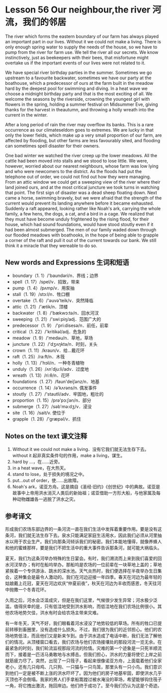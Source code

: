 # Lesson 56 Our neighbour,the river 河流，我们的邻居
The river which forms the eastern boundary of our farm has always played an important part in our lives. Without it we could not make a living. There is only enough spring water to supply the needs of the house, so we have to pump from the river for farm use. We tell the river all our secrets. We know instinctively, just as beekeepers with their bees, that misfortune might overtake us if the important events of our lives were not related to it.

We have special river birthday parties in the summer. Sometimes we go upstream to a favourite backwater, sometimes we have our party at the boathouse, which a predecessor of ours at the farm built in the meadow hard by the deepest pool for swimming and diving. In a heat wave we choose a midnight birthday party and that is the most exciting of all. We welcome the seasons by the riverside, crowning the youngest girl with flowers in the spring, holding a summer festival on Midsummer Eve, giving thanks for the harvest in theautumn, and throwing a holly wreath into the current in the winter.

After a long period of rain the river may overflow its banks. This is a rare occurrence as our climateseldom goes to extremes. We are lucky in that only the lower fields, which make up a very small proportion of our farm, are affected by flooding, but other farms are less favourably sited, and flooding can sometimes spell disaster for their owners.

One bad winter we watched the river creep up the lower meadows. All the cattle had been moved into stalls and we stood to lose little. We were, however, worried about our nearest neighbours, whose farm was low lying and who were newcomers to the district. As the floods had put the telephone out of order, we could not find out how they were managing. From an attic window we could get a sweeping view of the river where their land joined ours, and at the most critical juncture we took turns in watching that point. The first sign of disaster was a dead sheep floating down. Next came a horse, swimming bravely, but we were afraid that the strength of the current would prevent its landing anywhere before it became exhausted. Suddenly a raft appeared, looking rather like Noah's ark, carrying the whole family, a few hens, the dogs, a cat, and a bird in a cage. We realized that they must have become unduly frightened by the rising flood, for their house, which had sound foundations, would have stood stoutly even if it had been almost submerged. The men of our family waded down through our flooded meadows with boathooks, in the hope of being able to grapple a corner of the raft and pull it out of the current towards our bank. We still think it a miracle that they wereable to do so.

## New words and Expressions 生词和短语

* boundary（1. 1）/'baundəri/n．界线；边界
* spell（1. 17）/spel/v．招致，带来
* pump（1. 4）/pʌmp/v．用泵抽
* stall（1. 19）/stɔ:l/n．牲口棚
* overtake（1. 6）/'əuvə'teik/v．突然降临
* attic（1. 21）/'ætik/n．顶楼
* backwater（1. 8）/'bækwɔ:tə/n．回水河汊
* sweeping（1. 21）/'swi:piŋ/adj．范围广大的
* predecessor（1. 9） /'pri:disesə/n．前任，前辈
* critical（1. 22）/'kritikəl/adj．危急的
* meadow（1. 9）/'medəu/n．草地，草场
* juncture（1. 22）/'dʒʌŋktə/n．时刻，关头
* crown（1. 11）/kraun/v．给…戴花环
* raft（1. 25）/ra:ft/n．木筏
* holly（1. 13）/'hɔli/n．一种冬青植物
* unduly（1. 26）/ʌn'dju:li/adv．过度地
* wreath（1. 13）/ri:θ/n．花环
* foundations（1. 27）/faun'deiʃənz/n．地基
* occurrence（1. 14）/ə'kʌrəns/n. 偶发事件
* stoutly（1. 27）/'stautli/adv．牢固地，粗壮的
* proportion（1. 15）/prə'pɔ:ʃən/n．部分
* submerge（1. 27）/səb'mə:dʒ/v．浸没
* site（1. 16）/sait/v. 使位于
* grapple（1. 28）/'græpəl/v．抓住

## Notes on the text 课文注释

1. Without it we could not make a living．没有它我们就无法生存下去。without it 起非真实条件句的作用，make a living，谋生。
2. hard by …，在……近旁。
3. in a heat wave，在大热天。
4. stand to lose，处于损失的境况之中。
5. put…out of order，使……出故障。
6. Noah's ark，诺亚方舟。这是摘自《圣经·旧约》《创世纪》中的典故。诺亚是故事中上帝用洪水消灭人类后的新始祖；诺亚借助一方形大船，与他家属及每种动物雌雄各一逃脱了洪水之灾。

## 参考译文

形成我们农场东部边界的一条河流一直在我们生活中发挥着重要作用。要是没有这条河，我们就无法生存下去。泉水只能满足家庭生活用水，因此我们必须从河里抽水以用于农业生产。我们向那条河倾诉我们的秘密。我们本能地懂得，就像养蜂人和他的蜜蜂那样，要是我们不把生活中的重大事件告诉那条河，就可能大祸临头。

夏天，我们为这条河举办特殊的生日宴会。有时，我们溯流而上来到我们喜爱的回水河汊举办；有时在船坞举办。那船坞是农场的一位前辈在一块草地上盖的；草地紧挨着一个专供游泳、跳水的深水池。天气炎热时，我们便选择在半夜举办生日集会，这种集会是最令人激动的。我们在河边迎接一年四季。春天在河边为最年轻的姑娘戴上花冠，夏天在河边欢庆“仲夏前夜”，秋天在河边为丰收而感恩，冬天往河中抛撒一个冬青花环。

久雨之后，河水会泛滥成灾，但是在我们这里，气候很少发生异常；河水极少泛滥。值得庆幸的是，只有低洼地受到洪水影响，而低洼地在我们农场比例很小。其他农场地势欠佳，洪水有时会给农场主带来灾难。

有一年冬天，天气不好，我们眼看着河水浸没了地势较低的草场。所有的牲口已提前转移到畜圈里，没有造成什么损失。不过，我们很为我们的近邻担心。他们的农场地势低洼，而且他们又是新来乍到。由于洪水造成了电话中断，我们无法了解他们的情况。从顶楼窗口看去，我们农场与他们农场接壤处的那段河流一览无余。在最紧急的时刻，我们轮流监视那段河流的险情。灾难的第一个迹象是一只死羊顺流而下，接着是一匹活马勇敢地与水搏击。但我们担心，洪水的力量将使它上岸之前就筋疲力尽了。突然，出现了一只筏子，看起来很像诺亚方舟，上面载着他们全家老小，还有几只母鸡、几只狗、一只猫与一只鸟笼，那里头有一只小鸟。我们意识到他们一定是被不断上涨的洪水吓坏了。因为他们的房子地基牢固，即使洪水几乎灭顶也不会倒塌。我家的男人们手拿船篙蹚过被水淹没的草场，希望能够钩住筏子一角，将它拽出激流，拖回岸边。他们终于成功了。至今我们仍认为这是个奇迹。
